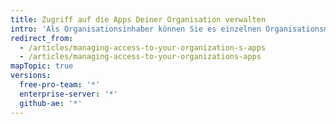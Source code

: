 ```yaml
---
title: Zugriff auf die Apps Deiner Organisation verwalten
intro: 'Als Organisationsinhaber können Sie es einzelnen Organisationsmitgliedern erlauben, {% data variables.product.prodname_github_app %}s in Ihrer Organisation zu verwalten.'
redirect_from:
  - /articles/managing-access-to-your-organization-s-apps
  - /articles/managing-access-to-your-organizations-apps
mapTopic: true
versions:
  free-pro-team: '*'
  enterprise-server: '*'
  github-ae: '*'
---
```


